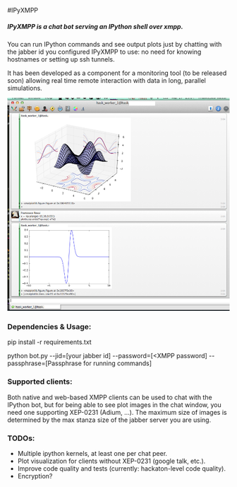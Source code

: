 #IPyXMPP

##### IPyXMPP is a chat bot serving an IPython shell over xmpp.

You can run IPython commands and see output plots just by chatting with the jabber id you configured IPyXMPP to use: no need for knowing hostnames or setting up ssh tunnels.

It has been developed as a component for a monitoring tool (to be released soon) allowing real time remote interaction with data in long, parallel simulations.

![Image](doc/shot1.png?raw=true)

### Dependencies & Usage:

pip install -r requirements.txt

python bot.py --jid=\[your jabber id\] --password=\[<XMPP password\]  --passphrase=\[Passphrase for running commands\]

### Supported clients:

Both native and web-based XMPP clients can be used to chat with the IPython bot, but for being able to see plot images in the chat window, you need one supporting XEP-0231 (Adium, ...). The maximum size of images is determined by the max stanza size of the jabber server you are using.


### TODOs:

- Multiple ipython kernels, at least one per chat peer.
- Plot visualization for clients without XEP-0231 (google talk, etc.).
- Improve code quality and tests (currently: hackaton-level code quality).
- Encryption?
